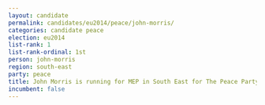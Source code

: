 ```yaml
---
layout: candidate
permalink: candidates/eu2014/peace/john-morris/
categories: candidate peace
election: eu2014
list-rank: 1
list-rank-ordinal: 1st
person: john-morris
region: south-east
party: peace
title: John Morris is running for MEP in South East for The Peace Party
incumbent: false
---
```


